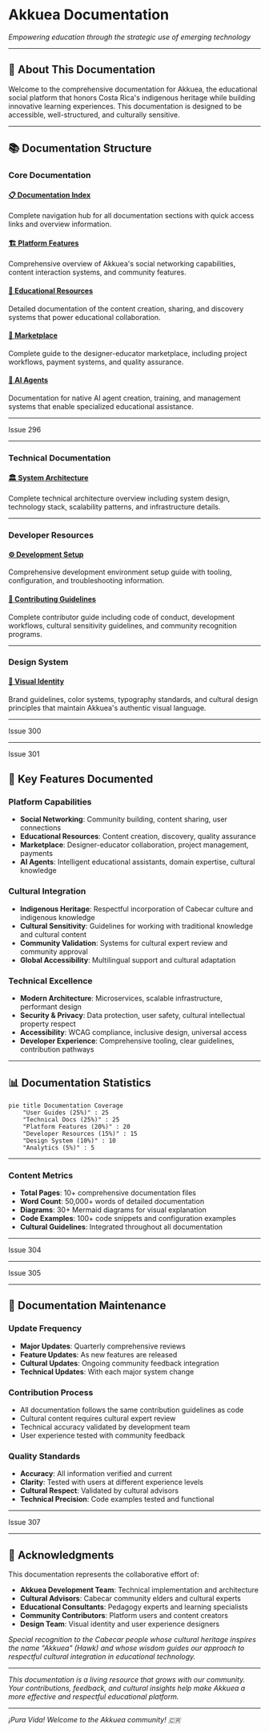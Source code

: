 # Akkuea Documentation

_Empowering education through the strategic use of emerging technology_

---

## 🦅 About This Documentation

Welcome to the comprehensive documentation for Akkuea, the educational social platform that honors Costa Rica's indigenous heritage while building innovative learning experiences. This documentation is designed to be accessible, well-structured, and culturally sensitive.

---

## 📚 Documentation Structure

### Core Documentation

#### [📋 Documentation Index](index.md)

Complete navigation hub for all documentation sections with quick access links and overview information.

#### [🏗️ Platform Features](features/README.md)

Comprehensive overview of Akkuea's social networking capabilities, content interaction systems, and community features.

#### [📖 Educational Resources](educational-resources/README.md)

Detailed documentation of the content creation, sharing, and discovery systems that power educational collaboration.

#### [🛒 Marketplace](marketplace/README.md)

Complete guide to the designer-educator marketplace, including project workflows, payment systems, and quality assurance.

#### [🤖 AI Agents](ai-agents/README.md)

Documentation for native AI agent creation, training, and management systems that enable specialized educational assistance.

---

Issue 296

<!-- Make the changes from issue number 296 here. Thank you for contributing to Akkuea! -->

---


### Technical Documentation

#### [🏛️ System Architecture](technical/architecture.md)
Complete technical architecture overview including system design, technology stack, scalability patterns, and infrastructure details.



---


### Developer Resources

#### [⚙️ Development Setup](development/setup.md)
Comprehensive development environment setup guide with tooling, configuration, and troubleshooting information.

#### [🤝 Contributing Guidelines](development/contributing.md)
Complete contributor guide including code of conduct, development workflows, cultural sensitivity guidelines, and community recognition programs.


---

### Design System

#### [🎨 Visual Identity](design/visual-identity.md)
Brand guidelines, color systems, typography standards, and cultural design principles that maintain Akkuea's authentic visual language.


---

Issue 300

<!-- Make the changes from issue number 300 here. Thank you for contributing to Akkuea! -->

---

Issue 301


## 🌟 Key Features Documented

### Platform Capabilities
- **Social Networking**: Community building, content sharing, user connections
- **Educational Resources**: Content creation, discovery, quality assurance
- **Marketplace**: Designer-educator collaboration, project management, payments
- **AI Agents**: Intelligent educational assistants, domain expertise, cultural knowledge

### Cultural Integration
- **Indigenous Heritage**: Respectful incorporation of Cabecar culture and indigenous knowledge
- **Cultural Sensitivity**: Guidelines for working with traditional knowledge and cultural content
- **Community Validation**: Systems for cultural expert review and community approval
- **Global Accessibility**: Multilingual support and cultural adaptation

### Technical Excellence
- **Modern Architecture**: Microservices, scalable infrastructure, performant design
- **Security & Privacy**: Data protection, user safety, cultural intellectual property respect
- **Accessibility**: WCAG compliance, inclusive design, universal access
- **Developer Experience**: Comprehensive tooling, clear guidelines, contribution pathways



---

## 📊 Documentation Statistics

```mermaid
pie title Documentation Coverage
    "User Guides (25%)" : 25
    "Technical Docs (25%)" : 25
    "Platform Features (20%)" : 20
    "Developer Resources (15%)" : 15
    "Design System (10%)" : 10
    "Analytics (5%)" : 5
```

---

### Content Metrics
- **Total Pages**: 10+ comprehensive documentation files
- **Word Count**: 50,000+ words of detailed documentation
- **Diagrams**: 30+ Mermaid diagrams for visual explanation
- **Code Examples**: 100+ code snippets and configuration examples
- **Cultural Guidelines**: Integrated throughout all documentation

---

Issue 304

<!-- Make the changes from issue number 304 here. Thank you for contributing to Akkuea! -->

---

Issue 305

<!-- Make the changes from issue number 305 here. Thank you for contributing to Akkuea! -->

---


## 🔄 Documentation Maintenance

### Update Frequency
- **Major Updates**: Quarterly comprehensive reviews
- **Feature Updates**: As new features are released
- **Cultural Updates**: Ongoing community feedback integration
- **Technical Updates**: With each major system change

### Contribution Process
- All documentation follows the same contribution guidelines as code
- Cultural content requires cultural expert review
- Technical accuracy validated by development team
- User experience tested with community feedback

### Quality Standards
- **Accuracy**: All information verified and current
- **Clarity**: Tested with users at different experience levels
- **Cultural Respect**: Validated by cultural advisors
- **Technical Precision**: Code examples tested and functional



---

Issue 307

<!-- Make the changes from issue number 307 here. Thank you for contributing to Akkuea! -->

---


## 🙏 Acknowledgments

This documentation represents the collaborative effort of:
- **Akkuea Development Team**: Technical implementation and architecture
- **Cultural Advisors**: Cabecar community elders and cultural experts
- **Educational Consultants**: Pedagogy experts and learning specialists
- **Community Contributors**: Platform users and content creators
- **Design Team**: Visual identity and user experience designers

*Special recognition to the Cabecar people whose cultural heritage inspires the name "Akkuea" (Hawk) and whose wisdom guides our approach to respectful cultural integration in educational technology.*

---

*This documentation is a living resource that grows with our community. Your contributions, feedback, and cultural insights help make Akkuea a more effective and respectful educational platform.*

---

*¡Pura Vida! Welcome to the Akkuea community! 🇨🇷*

